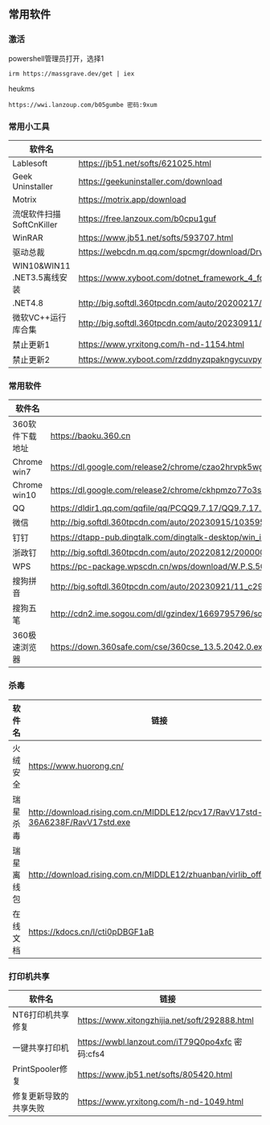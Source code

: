 ## 常用软件


### 激活
powershell管理员打开，选择1

```
irm https://massgrave.dev/get | iex
```

heukms

```
https://wwi.lanzoup.com/b05gumbe 密码:9xum
```
### 常用小工具

| 软件名 | 链接 |
| ------- | ------- |
|    Lablesoft     |     https://jb51.net/softs/621025.html    |
|Geek Uninstaller|https://geekuninstaller.com/download |
|Motrix|https://motrix.app/download|
|流氓软件扫描SoftCnKiller|https://free.lanzoux.com/b0cpu1guf|
|WinRAR|https://www.jb51.net/softs/593707.html|
|驱动总裁|https://webcdn.m.qq.com/spcmgr/download/DrvCeoolSetup1.9.21.0.exe|
|WIN10&WIN11 .NET3.5离线安装|https://www.xyboot.com/dotnet_framework_4_for_win7__3_for_win10_offline/|
|.NET4.8|http://big.softdl.360tpcdn.com/auto/20200217/2000001070_aebcb9fcafa2becf8bb30458a7e1f0a2.exe|
|微软VC++运行库合集|http://big.softdl.360tpcdn.com/auto/20230911/104698064_dabfb7c0cb37aadec0c366da6778b09f.exe|
|禁止更新1|https://www.yrxitong.com/h-nd-1154.html|
|禁止更新2|https://www.xyboot.com/rzddnyzqpakngycuvpyrqphqymrfxcxeefcnmwmcaitfgmkdikeyquqvstrcdwti/|

### 常用软件
|软件名|链接|
| ------- | ------- |
|360软件下载地址|https://baoku.360.cn|
|Chrome win7|https://dl.google.com/release2/chrome/czao2hrvpk5wgqrkz4kks5r734_109.0.5414.120/109.0.5414.120_chrome_installer.exe|
|Chrome win10|https://dl.google.com/release2/chrome/ckhpmzo77o3s7ajtx7nbp6v73a_114.0.5735.134/114.0.5735.134_chrome_installer.exe|
|QQ|https://dldir1.qq.com/qqfile/qq/PCQQ9.7.17/QQ9.7.17.29215.exe|
|微信|http://big.softdl.360tpcdn.com/auto/20230915/103595847_552f6f1551acdbf9036669aa97f6b015.exe|
|钉钉|https://dtapp-pub.dingtalk.com/dingtalk-desktop/win_installer/Release/DingTalk_v7.1.0.10099103.exe|
|浙政钉|http://big.softdl.360tpcdn.com/auto/20220812/2000004164_77d11e29dbb455b3137c0ea48587a3a4.exe|
|WPS|https://pc-package.wpscdn.cn/wps/download/W.P.S.50.513.exe|
|搜狗拼音|http://big.softdl.360tpcdn.com/auto/20230921/11_c293b6463b90a86808ff9470e582f01a.exe|
|搜狗五笔|http://cdn2.ime.sogou.com/dl/gzindex/1669795796/sogou_wubi_55d.exe|
|360极速浏览器|https://down.360safe.com/cse/360cse_13.5.2042.0.exe|


### 杀毒
|软件名|链接|
| ------- | ------- |
|火绒安全|https://www.huorong.cn/|
|瑞星杀毒|http://download.rising.com.cn/MIDDLE12/pcv17/RavV17std-36A6238F/RavV17std.exe|
|瑞星离线包|http://download.rising.com.cn/MIDDLE12/zhuanban/virlib_offline.exe|
|在线文档|https://kdocs.cn/l/cti0pDBGF1aB|

### 打印机共享
|软件名|链接|
| ------- | ------- |
|NT6打印机共享修复|https://www.xitongzhijia.net/soft/292888.html|
|一键共享打印机|https://wwbl.lanzout.com/iT79Q0po4xfc 密码:cfs4|
|PrintSpooler修复|https://www.jb51.net/softs/805420.html|
|修复更新导致的共享失败|https://www.yrxitong.com/h-nd-1049.html|

